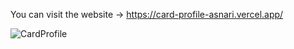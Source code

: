 You can visit the website -> https://card-profile-asnari.vercel.app/

![CardProfile](https://github.com/Kyaa-A/CardProfile/assets/38740041/c9bd97c9-7ba2-4990-bb9e-1ce48a3ab588)
